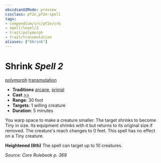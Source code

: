 ```yaml
---
obsidianUIMode: preview
cssclass: pf2e,pf2e-spell
tags:
- compendium/src/pf2e/crb
- spell/level/2
- trait/polymorph
- trait/transmutation
aliases: ["Shrink"]
---
```

# Shrink *Spell 2*   
[polymorph](polymorph.md "Polymorph Effect Trait")  [transmutation](transmutation.md "Transmutation School Trait")  

- **Traditions** [arcane](arcane.md "Arcane Tradition Trait"), [primal](primal.md "Primal Tradition Trait")
- **Cast** [>>](chapter-9-playing-the-game.md#Actions "Two-Action") 
- **Range**: 30 foot
- **Targets**: 1 willing creature
- **Duration**: 5 minutes

You warp space to make a creature smaller. The target shrinks to become Tiny in size. Its equipment shrinks with it but returns to its original size if removed. The creature's reach changes to 0 feet. This spell has no effect on a Tiny creature.

**Heightened (6th)** The spell can target up to 10 creatures.

*Source: Core Rulebook p. 369*
